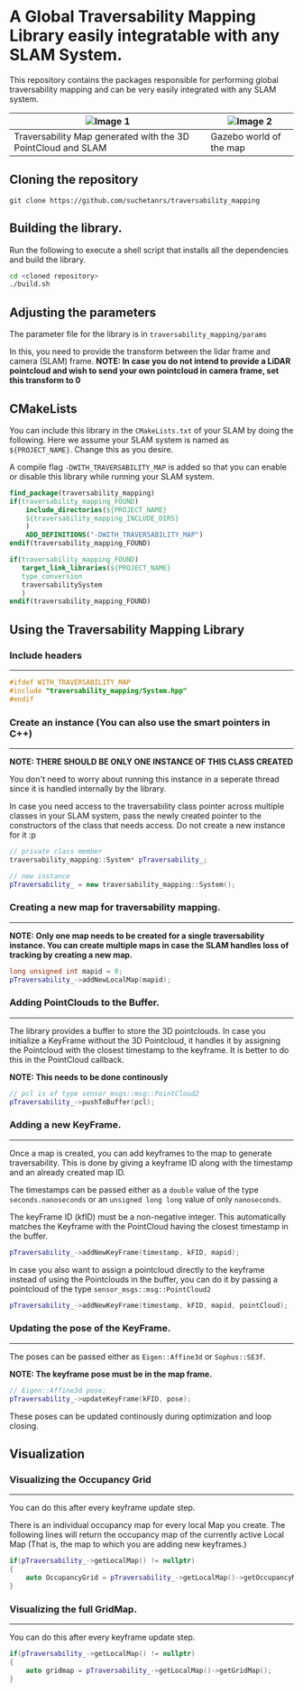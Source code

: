 # A Global Traversability Mapping Library easily integratable with any SLAM System.

This repository contains the packages responsible for performing global traversability mapping and can be very easily integrated with any SLAM system.

| ![Image 1](images/traversability_map.gif) | ![Image 2](images/gazebo.gif) |
|-------------------------|-------------------------|
| Traversability Map generated with the 3D PointCloud and SLAM | Gazebo world of the map|

## Cloning the repository

```git clone https://github.com/suchetanrs/traversability_mapping```

## Building the library.

Run the following to execute a shell script that installs all the dependencies and build the library.
```bash
cd <cloned repository>
./build.sh
```

## Adjusting the parameters
The parameter file for the library is in ```traversability_mapping/params```

In this, you need to provide the transform between the lidar frame and camera (SLAM) frame.
**NOTE: In case you do not intend to provide a LiDAR pointcloud and wish to send your own pointcloud in camera frame, set this transform to 0**

## CMakeLists
You can include this library in the ```CMakeLists.txt``` of your SLAM by doing the following.
Here we assume your SLAM system is named as ```${PROJECT_NAME}```. Change this as you desire.

A compile flag ```-DWITH_TRAVERSABILITY_MAP``` is added so that you can enable or disable this library while running your SLAM system.

```cmake
find_package(traversability_mapping)
if(traversability_mapping_FOUND)
    include_directories(${PROJECT_NAME}
    ${traversability_mapping_INCLUDE_DIRS}
    )
    ADD_DEFINITIONS("-DWITH_TRAVERSABILITY_MAP")
endif(traversability_mapping_FOUND)

if(traversability_mapping_FOUND)
   target_link_libraries(${PROJECT_NAME}
   type_conversion
   traversabilitySystem
   )
endif(traversability_mapping_FOUND)
```

## Using the Traversability Mapping Library
### Include headers
-----------------------------
```c++
#ifdef WITH_TRAVERSABILITY_MAP
#include "traversability_mapping/System.hpp"
#endif
```

### Create an instance (You can also use the smart pointers in C++)
-----------------------------
**NOTE: THERE SHOULD BE ONLY ONE INSTANCE OF THIS CLASS CREATED**

You don't need to worry about running this instance in a seperate thread since it is handled internally by the library.

In case you need access to the traversability class pointer across multiple classes in your SLAM system, pass the newly created pointer to the constructors of the class that needs access. Do not create a new instance for it :p

```c++
// private class member
traversability_mapping::System* pTraversability_;

// new instance
pTraversability_ = new traversability_mapping::System();
```

### Creating a new map for traversability mapping.
-----------------------------
**NOTE: Only one map needs to be created for a single traversability instance. You can create multiple maps in case the SLAM handles loss of tracking by creating a new map.**

```c++
long unsigned int mapid = 0;
pTraversability_->addNewLocalMap(mapid);
```

### Adding PointClouds to the Buffer.
-----------------------------
The library provides a buffer to store the 3D pointclouds. In case you initialize a KeyFrame without the 3D Pointcloud, it handles it by assigning the Pointcloud with the closest timestamp to the keyframe.
It is better to do this in the PointCloud callback.

**NOTE: This needs to be done continously**

```c++
// pcl is of type sensor_msgs::msg::PointCloud2
pTraversability_->pushToBuffer(pcl); 
```

### Adding a new KeyFrame.
-----------------------------
Once a map is created, you can add keyframes to the map to generate traversability. This is done by giving a keyframe ID along with the timestamp and an already created map ID.

The timestamps can be passed either as a ```double``` value of the type ```seconds.nanoseconds``` or an ```unsigned long long``` value of only ```nanoseconds```.

The keyFrame ID (kfID) must be a non-negative integer.
This automatically matches the Keyframe with the PointCloud having the closest timestamp in the buffer.
```c++
pTraversability_->addNewKeyFrame(timestamp, kFID, mapid);
```

In case you also want to assign a pointcloud directly to the keyframe instead of using the Pointclouds in the buffer, you can do it by passing a pointcloud of the type ```sensor_msgs::msg::PointCloud2```
```c++
pTraversability_->addNewKeyFrame(timestamp, kFID, mapid, pointCloud);
```

### Updating the pose of the KeyFrame.
-----------------------------
The poses can be passed either as ```Eigen::Affine3d``` or ```Sophus::SE3f```.

**NOTE: The keyframe pose must be in the map frame.** 
```c++
// Eigen::Affine3d pose;
pTraversability_->updateKeyFrame(kFID, pose);
```
These poses can be updated continously during optimization and loop closing.


## Visualization
### Visualizing the Occupancy Grid
-----------------------------
You can do this after every keyframe update step.

There is an individual occupancy map for every local Map you create. The following lines will return the occupancy map of the currently active Local Map (That is, the map to which you are adding new keyframes.)

```c++
if(pTraversability_->getLocalMap() != nullptr)
{
    auto OccupancyGrid = pTraversability_->getLocalMap()->getOccupancyMap();
}
```

### Visualizing the full GridMap.
-----------------------------
You can do this after every keyframe update step.

```c++
if(pTraversability_->getLocalMap() != nullptr)
{
    auto gridmap = pTraversability_->getLocalMap()->getGridMap();
}
```

